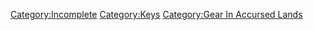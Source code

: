 [Category:Incomplete](Category:Incomplete "wikilink")
[Category:Keys](Category:Keys "wikilink") [Category:Gear In Accursed
Lands](Category:Gear_In_Accursed_Lands "wikilink")
